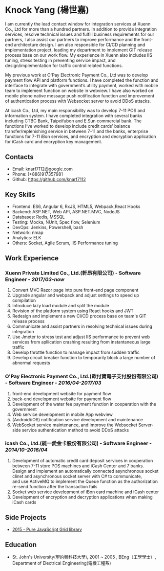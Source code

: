 # Knock Yang (楊世嘉)

I am currently the lead contact window for integration services at Xuenn Co., Ltd for more than a hundred partners. In addition to provide integration services, resolve technical issues and fulfill business requirements for our partners, I also assist our partners to improve performance and the front-end architecture design. I am also responsible for CI/CD planning and implementation project, leading my department to implement GIT release process base on our work flow. My experience in Xuenn also includes IIS tuning, stress testing in preventing service impact, and design/implementation for traffic control related functions.

My previous work at O'Pay Electronic Payment Co., Ltd was to develop payment flow API and platform functions.
I have completed the function and interface to integrate with government’s utility payment, worked with mobile team to implement function on website in webview. I have also worked on mobile phone native message push notification function and improvement of authentication process with Websocket server to avoid DDoS attacks.

At icash Co., Ltd, my main responsibility was to develop 7-11 POS and information system. I have completed integration with several banks including CTBC Bank, Taipeifubon and E.Sun commercial bank. The functions I’ve worked to develop include credit cards’ balance transfer/replenishing service in between 7-11 and the banks, enterprise functions for 7-11 iBon services, and encryption and decryption application for iCash card and encryption key management.

## Contacts

- Email: knarf7112@google.com
- Phone: (+886)917357981
- Github: <https://github.com/knarf7112>

## Key Skills

- Frontend: ES6, Angular 6, RxJS, HTML5, Webpack,React Hooks
- Backend: ASP.NET, Web API, ASP.NET.MVC, NodeJS
- Databases: Redis, MSSQL
- Testing: Mocka, NUnit, Spec flow, Selenium
- DevOps: Jenkins, Powershell, bash
- Network: nmap
- Analytics: ELK
- Others: Socket, Agile Scrum, IIS Performance tuning

## Work Experience

### Xuenn Private Limited Co., Ltd.(軒昂有限公司) - Software Engineer - _2017/03-now_
  1. Convert MVC Razor page into pure front-end page component
  2. Upgrade angular and webpack and adjust settings to speed up compilation
  3. Introduce lazy load module and split the module
  4. Revision of the platform system using React hooks and JWT
  5. Redesign and implement a new CI/CD process base on team's GIT release process
  6. Communicate and assist partners in resolving technical issues during integration
  7. Use Jmeter to stress test and adjust IIS performance to prevent web services from apllication crashing resulting from instantaneous large traffic
  8. Develop throttle function to manage impact from sudden traffic
  9. Develop circuit breaker function to temporarily block a large number of abnormal requests

###  O'Pay Electronic Payment Co., Ltd.(歐付寶電子支付股份有限公司) - Software Engineer - _2016/04-2017/03_
  1. front-end development website for payment flow
  2. back-end development website for payment flow
  3. Development of the water fee payment function in cooperation with the government
  4. Web service development in mobile App webview
  5. (Android/iOS) notification service development and maintenance
  6. WebSocket service maintenance, and improve the Websocket Server-side service authentication method to avoid DDoS attacks

### icash Co., Ltd.(統一愛金卡股份有限公司) - Software Engineer - _2014/10-2016/04_
  1. Development of automatic credit card deposit services in cooperation between 7-11 store POS machines and iCash Center and 7 banks.  
     Design and implement an automatically connected asynchronous socket clinet and asynchronous socket server with C# to communicate,  
     and use ActiveMQ to implement the Queue function as the authorization re-send function after the transaction fails
  2. Socket web service development of iBon card machine and iCash center
  3. Development of encryption and decryption applications when making iCash cards


## Side Projects

- [2015 - Pure JavaScript Grid library](https://knarf7112.github.io/)

## Education

- St. John's University(聖約翰科技大學), 2001 ~ 2005 , BEng（工學學士）, Department of Electrical Engineering(電機工程系)


